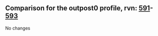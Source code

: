 ## Comparison for the outpost0 profile, rvn: [591](https://github.com/PRO100KatYT/FortniteProfileRevisions/tree/main/profiles/outpost0/591%20outpost0.json)-[593](https://github.com/PRO100KatYT/FortniteProfileRevisions/tree/main/profiles/outpost0/593%20outpost0.json)

No changes
